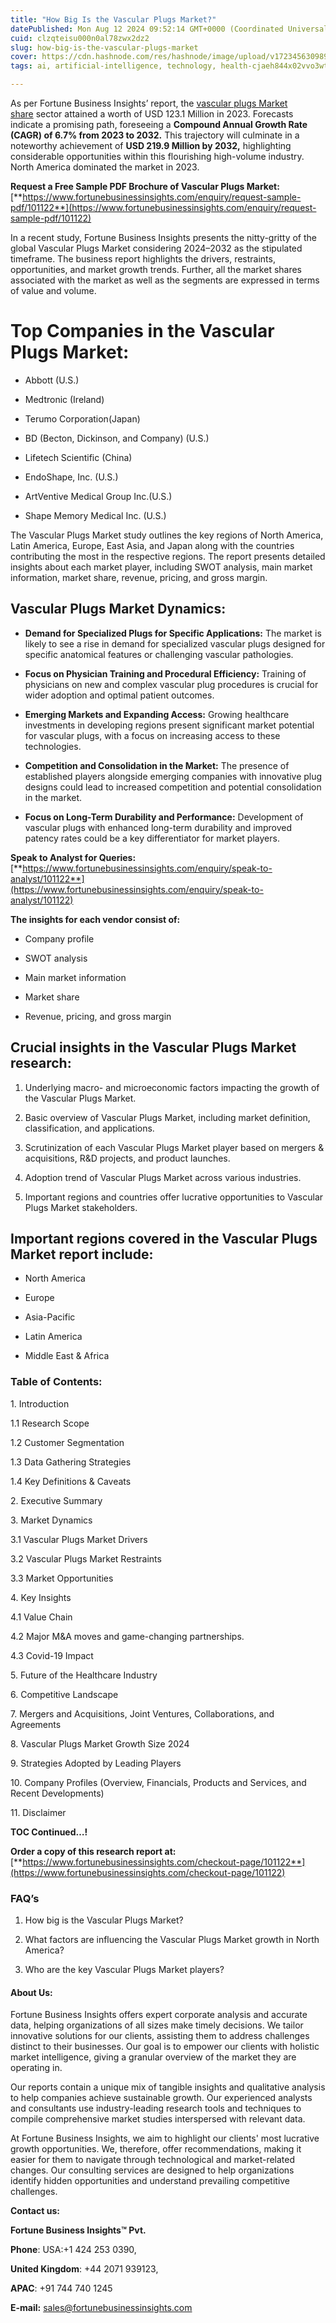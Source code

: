 ```yaml
---
title: "How Big Is the Vascular Plugs Market?"
datePublished: Mon Aug 12 2024 09:52:14 GMT+0000 (Coordinated Universal Time)
cuid: clzqteisu000n0al78zwx2dz2
slug: how-big-is-the-vascular-plugs-market
cover: https://cdn.hashnode.com/res/hashnode/image/upload/v1723456309898/8865e03d-ded6-4df6-8aaa-d325b3cf12a6.png
tags: ai, artificial-intelligence, technology, health-cjaeh844x02vvo3wtj5r2s75q, healthcare

---
```


As per Fortune Business Insights’ report, the [vascular plugs Market share](https://www.fortunebusinessinsights.com/industry-reports/vascular-plugs-market-101122) sector attained a worth of USD 123.1 Million in 2023. Forecasts indicate a promising path, foreseeing a **Compound Annual Growth Rate (CAGR) of 6.7% from 2023 to 2032.** This trajectory will culminate in a noteworthy achievement of **USD 219.9 Million by 2032,** highlighting considerable opportunities within this flourishing high-volume industry. North America dominated the market in 2023.

**Request a Free Sample PDF Brochure of Vascular Plugs Market:** [**https://www.fortunebusinessinsights.com/enquiry/request-sample-pdf/101122**](https://www.fortunebusinessinsights.com/enquiry/request-sample-pdf/101122)

In a recent study, Fortune Business Insights presents the nitty-gritty of the global Vascular Plugs Market considering 2024–2032 as the stipulated timeframe. The business report highlights the drivers, restraints, opportunities, and market growth trends. Further, all the market shares associated with the market as well as the segments are expressed in terms of value and volume.

# **Top Companies in the Vascular Plugs Market:**

* Abbott (U.S.)
    
* Medtronic (Ireland)
    
* Terumo Corporation(Japan)
    
* BD (Becton, Dickinson, and Company) (U.S.)
    
* Lifetech Scientific (China)
    
* EndoShape, Inc. (U.S.)
    
* ArtVentive Medical Group Inc.(U.S.)
    
* Shape Memory Medical Inc. (U.S.)
    

The Vascular Plugs Market study outlines the key regions of North America, Latin America, Europe, East Asia, and Japan along with the countries contributing the most in the respective regions. The report presents detailed insights about each market player, including SWOT analysis, main market information, market share, revenue, pricing, and gross margin.

## Vascular Plugs Market **Dynamics**:

* **Demand for Specialized Plugs for Specific Applications:** The market is likely to see a rise in demand for specialized vascular plugs designed for specific anatomical features or challenging vascular pathologies.
    
* **Focus on Physician Training and Procedural Efficiency:** Training of physicians on new and complex vascular plug procedures is crucial for wider adoption and optimal patient outcomes.
    
* **Emerging Markets and Expanding Access:** Growing healthcare investments in developing regions present significant market potential for vascular plugs, with a focus on increasing access to these technologies.
    
* **Competition and Consolidation in the Market:** The presence of established players alongside emerging companies with innovative plug designs could lead to increased competition and potential consolidation in the market.
    
* **Focus on Long-Term Durability and Performance:** Development of vascular plugs with enhanced long-term durability and improved patency rates could be a key differentiator for market players.
    

**Speak to Analyst for Queries:** [**https://www.fortunebusinessinsights.com/enquiry/speak-to-analyst/101122**](https://www.fortunebusinessinsights.com/enquiry/speak-to-analyst/101122)

**The insights for each vendor consist of:**

* Company profile
    
* SWOT analysis
    
* Main market information
    
* Market share
    
* Revenue, pricing, and gross margin
    

## **Crucial insights in the Vascular Plugs Market research:**

1. Underlying macro- and microeconomic factors impacting the growth of the Vascular Plugs Market.
    
2. Basic overview of Vascular Plugs Market, including market definition, classification, and applications.
    
3. Scrutinization of each Vascular Plugs Market player based on mergers & acquisitions, R&D projects, and product launches.
    
4. Adoption trend of Vascular Plugs Market across various industries.
    
5. Important regions and countries offer lucrative opportunities to Vascular Plugs Market stakeholders.
    

## **Important regions covered in the Vascular Plugs Market report include:**

* North America
    
* Europe
    
* Asia-Pacific
    
* Latin America
    
* Middle East & Africa
    

### **Table of Contents:**

1\. Introduction

1.1 Research Scope

1.2 Customer Segmentation

1.3 Data Gathering Strategies

1.4 Key Definitions & Caveats

2\. Executive Summary

3\. Market Dynamics

3.1 Vascular Plugs Market Drivers

3.2 Vascular Plugs Market Restraints

3.3 Market Opportunities

4\. Key Insights

4.1 Value Chain

4.2 Major M&A moves and game-changing partnerships.

4.3 Covid-19 Impact

5\. Future of the Healthcare Industry

6\. Competitive Landscape

7\. Mergers and Acquisitions, Joint Ventures, Collaborations, and Agreements

8\. Vascular Plugs Market Growth Size 2024

9\. Strategies Adopted by Leading Players

10\. Company Profiles (Overview, Financials, Products and Services, and Recent Developments)

11\. Disclaimer

**TOC Continued…!**

**Order a copy of this research report at:** [**https://www.fortunebusinessinsights.com/checkout-page/101122**](https://www.fortunebusinessinsights.com/checkout-page/101122)

### **FAQ’s**

1. How big is the Vascular Plugs Market?
    
2. What factors are influencing the Vascular Plugs Market growth in North America?
    
3. Who are the key Vascular Plugs Market players?
    

#### **About Us:**

Fortune Business Insights offers expert corporate analysis and accurate data, helping organizations of all sizes make timely decisions. We tailor innovative solutions for our clients, assisting them to address challenges distinct to their businesses. Our goal is to empower our clients with holistic market intelligence, giving a granular overview of the market they are operating in.

Our reports contain a unique mix of tangible insights and qualitative analysis to help companies achieve sustainable growth. Our experienced analysts and consultants use industry-leading research tools and techniques to compile comprehensive market studies interspersed with relevant data.

At Fortune Business Insights, we aim to highlight our clients' most lucrative growth opportunities. We, therefore, offer recommendations, making it easier for them to navigate through technological and market-related changes. Our consulting services are designed to help organizations identify hidden opportunities and understand prevailing competitive challenges.

**Contact us:**

**Fortune Business Insights™ Pvt.**

**Phone**: USA:+1 424 253 0390,

**United Kingdom**: +44 2071 939123,

**APAC**: +91 744 740 1245

**E-mail:** [sales@fortunebusinessinsights.com](mailto:sales@fortunebusinessinsights.com)